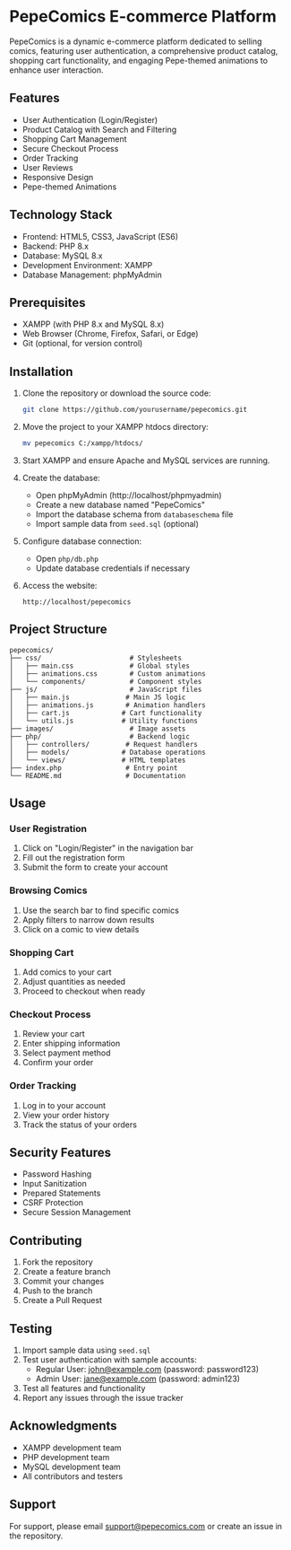 # PepeComics E-commerce Platform

PepeComics is a dynamic e-commerce platform dedicated to selling comics, featuring user authentication, a comprehensive product catalog, shopping cart functionality, and engaging Pepe-themed animations to enhance user interaction.

## Features

- User Authentication (Login/Register)
- Product Catalog with Search and Filtering
- Shopping Cart Management
- Secure Checkout Process
- Order Tracking
- User Reviews
- Responsive Design
- Pepe-themed Animations

## Technology Stack

- Frontend: HTML5, CSS3, JavaScript (ES6)
- Backend: PHP 8.x
- Database: MySQL 8.x
- Development Environment: XAMPP
- Database Management: phpMyAdmin

## Prerequisites

- XAMPP (with PHP 8.x and MySQL 8.x)
- Web Browser (Chrome, Firefox, Safari, or Edge)
- Git (optional, for version control)

## Installation

1. Clone the repository or download the source code:
   ```bash
   git clone https://github.com/yourusername/pepecomics.git
   ```

2. Move the project to your XAMPP htdocs directory:
   ```bash
   mv pepecomics C:/xampp/htdocs/
   ```

3. Start XAMPP and ensure Apache and MySQL services are running.

4. Create the database:
   - Open phpMyAdmin (http://localhost/phpmyadmin)
   - Create a new database named "PepeComics"
   - Import the database schema from `databaseschema` file
   - Import sample data from `seed.sql` (optional)

5. Configure database connection:
   - Open `php/db.php`
   - Update database credentials if necessary

6. Access the website:
   ```
   http://localhost/pepecomics
   ```

## Project Structure

```
pepecomics/
├── css/                      # Stylesheets
│   ├── main.css              # Global styles
│   ├── animations.css        # Custom animations
│   └── components/           # Component styles
├── js/                       # JavaScript files
│   ├── main.js              # Main JS logic
│   ├── animations.js        # Animation handlers
│   ├── cart.js             # Cart functionality
│   └── utils.js            # Utility functions
├── images/                   # Image assets
├── php/                      # Backend logic
│   ├── controllers/         # Request handlers
│   ├── models/             # Database operations
│   └── views/              # HTML templates
├── index.php                # Entry point
└── README.md                # Documentation
```

## Usage

### User Registration
1. Click on "Login/Register" in the navigation bar
2. Fill out the registration form
3. Submit the form to create your account

### Browsing Comics
1. Use the search bar to find specific comics
2. Apply filters to narrow down results
3. Click on a comic to view details

### Shopping Cart
1. Add comics to your cart
2. Adjust quantities as needed
3. Proceed to checkout when ready

### Checkout Process
1. Review your cart
2. Enter shipping information
3. Select payment method
4. Confirm your order

### Order Tracking
1. Log in to your account
2. View your order history
3. Track the status of your orders

## Security Features

- Password Hashing
- Input Sanitization
- Prepared Statements
- CSRF Protection
- Secure Session Management

## Contributing

1. Fork the repository
2. Create a feature branch
3. Commit your changes
4. Push to the branch
5. Create a Pull Request

## Testing

1. Import sample data using `seed.sql`
2. Test user authentication with sample accounts:
   - Regular User: john@example.com (password: password123)
   - Admin User: jane@example.com (password: admin123)
3. Test all features and functionality
4. Report any issues through the issue tracker


## Acknowledgments

- XAMPP development team
- PHP development team
- MySQL development team
- All contributors and testers

## Support

For support, please email support@pepecomics.com or create an issue in the repository. 
